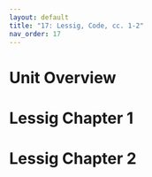 ```yaml
---
layout: default
title: "17: Lessig, Code, cc. 1-2"
nav_order: 17
---
```



# Unit Overview

# Lessig Chapter 1

# Lessig Chapter 2






